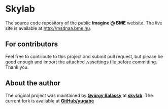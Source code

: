 ﻿Skylab
======

The source code repository of the public **Imagine @ BME** website.
The live site is available at http://msdnaa.bme.hu.

## For contributors

Feel free to contribute to this project and submit pull request, but please be good enough and import the attached .vssettings file before committing. Thank you.

## About the author

The original project was maintained by **[György Balássy](https://www.aut.bme.hu/Staff/balassy)** at **[skylab](https://github.com/balassy/skylab)**.
The current fork is available at **[GitHub/yugabe](https://github.com/yugabe/skylab)**


